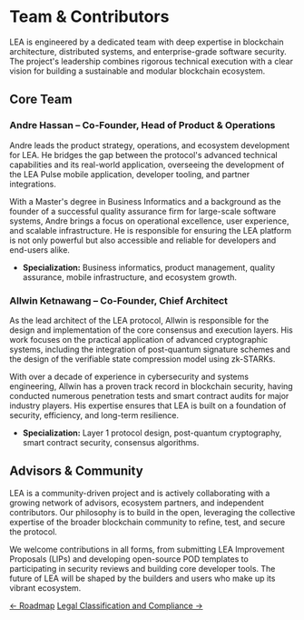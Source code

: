 # Team & Contributors

LEA is engineered by a dedicated team with deep expertise in blockchain architecture, distributed systems, and enterprise-grade software security. The project's leadership combines rigorous technical execution with a clear vision for building a sustainable and modular blockchain ecosystem.

## Core Team

### Andre Hassan – Co-Founder, Head of Product & Operations

Andre leads the product strategy, operations, and ecosystem development for LEA. He bridges the gap between the protocol's advanced technical capabilities and its real-world application, overseeing the development of the LEA Pulse mobile application, developer tooling, and partner integrations.

With a Master's degree in Business Informatics and a background as the founder of a successful quality assurance firm for large-scale software systems, Andre brings a focus on operational excellence, user experience, and scalable infrastructure. He is responsible for ensuring the LEA platform is not only powerful but also accessible and reliable for developers and end-users alike.

-   **Specialization:** Business informatics, product management, quality assurance, mobile infrastructure, and ecosystem growth.

### Allwin Ketnawang – Co-Founder, Chief Architect

As the lead architect of the LEA protocol, Allwin is responsible for the design and implementation of the core consensus and execution layers. His work focuses on the practical application of advanced cryptographic systems, including the integration of post-quantum signature schemes and the design of the verifiable state compression model using zk-STARKs.

With over a decade of experience in cybersecurity and systems engineering, Allwin has a proven track record in blockchain security, having conducted numerous penetration tests and smart contract audits for major industry players. His expertise ensures that LEA is built on a foundation of security, efficiency, and long-term resilience.

-   **Specialization:** Layer 1 protocol design, post-quantum cryptography, smart contract security, consensus algorithms.

## Advisors & Community

LEA is a community-driven project and is actively collaborating with a growing network of advisors, ecosystem partners, and independent contributors. Our philosophy is to build in the open, leveraging the collective expertise of the broader blockchain community to refine, test, and secure the protocol.

We welcome contributions in all forms, from submitting LEA Improvement Proposals (LIPs) and developing open-source POD templates to participating in security reviews and building core developer tools. The future of LEA will be shaped by the builders and users who make up its vibrant ecosystem.

<div class="nav-buttons">
  <a class="prev" href="/roadmap/">← Roadmap</a>
  <a class="next" href="/legal_classification_and_compliance/">Legal Classification and Compliance →</a>
</div>